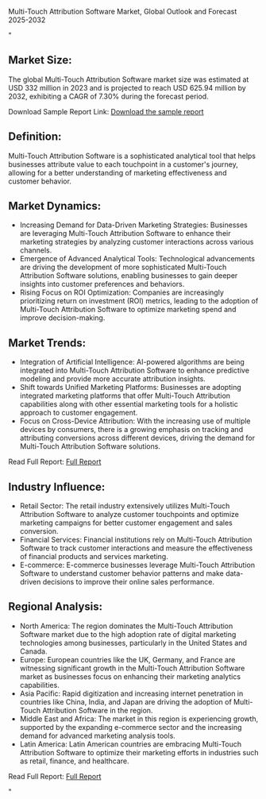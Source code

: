 Multi-Touch Attribution Software Market, Global Outlook and Forecast 2025-2032 

"<h2>Market Size:</h2>
<p>The global Multi-Touch Attribution Software market size was estimated at USD 332 million in 2023 and is projected to reach USD 625.94 million by 2032, exhibiting a CAGR of 7.30% during the forecast period.</p>
<p>Download Sample Report Link: <a href='https://www.statsmarketresearch.com/download-free-sample/8028505/global-multitouch-attribution-software-forecast-2025-2032-999'>Download the sample report</a></p>

<h2>Definition:</h2>
<p>Multi-Touch Attribution Software is a sophisticated analytical tool that helps businesses attribute value to each touchpoint in a customer's journey, allowing for a better understanding of marketing effectiveness and customer behavior.</p>

<h2>Market Dynamics:</h2>
<ul>
  <li>Increasing Demand for Data-Driven Marketing Strategies: Businesses are leveraging Multi-Touch Attribution Software to enhance their marketing strategies by analyzing customer interactions across various channels.</li>
  
  <li>Emergence of Advanced Analytical Tools: Technological advancements are driving the development of more sophisticated Multi-Touch Attribution Software solutions, enabling businesses to gain deeper insights into customer preferences and behaviors.</li>
  
  <li>Rising Focus on ROI Optimization: Companies are increasingly prioritizing return on investment (ROI) metrics, leading to the adoption of Multi-Touch Attribution Software to optimize marketing spend and improve decision-making.</li>
</ul>

<h2>Market Trends:</h2>
<ul>
  <li>Integration of Artificial Intelligence: AI-powered algorithms are being integrated into Multi-Touch Attribution Software to enhance predictive modeling and provide more accurate attribution insights.</li>
  
  <li>Shift towards Unified Marketing Platforms: Businesses are adopting integrated marketing platforms that offer Multi-Touch Attribution capabilities along with other essential marketing tools for a holistic approach to customer engagement.</li>
  
  <li>Focus on Cross-Device Attribution: With the increasing use of multiple devices by consumers, there is a growing emphasis on tracking and attributing conversions across different devices, driving the demand for Multi-Touch Attribution Software solutions.</li>
</ul>
<p>Read Full Report: <a href='https://www.statsmarketresearch.com/global-multitouch-attribution-software-forecast-2025-2032-999-8028505'>Full Report</a></p>

<h2>Industry Influence:</h2>
<ul>
  <li>Retail Sector: The retail industry extensively utilizes Multi-Touch Attribution Software to analyze customer touchpoints and optimize marketing campaigns for better customer engagement and sales conversion.</li>
  
  <li>Financial Services: Financial institutions rely on Multi-Touch Attribution Software to track customer interactions and measure the effectiveness of financial products and services marketing.</li>
  
  <li>E-commerce: E-commerce businesses leverage Multi-Touch Attribution Software to understand customer behavior patterns and make data-driven decisions to improve their online sales performance.</li>
</ul>

<h2>Regional Analysis:</h2>
<ul>
  <li>North America: The region dominates the Multi-Touch Attribution Software market due to the high adoption rate of digital marketing technologies among businesses, particularly in the United States and Canada.</li>
  
  <li>Europe: European countries like the UK, Germany, and France are witnessing significant growth in the Multi-Touch Attribution Software market as businesses focus on enhancing their marketing analytics capabilities.</li>
  
  <li>Asia Pacific: Rapid digitization and increasing internet penetration in countries like China, India, and Japan are driving the adoption of Multi-Touch Attribution Software in the region.</li>
  
  <li>Middle East and Africa: The market in this region is experiencing growth, supported by the expanding e-commerce sector and the increasing demand for advanced marketing analysis tools.</li>
  
  <li>Latin America: Latin American countries are embracing Multi-Touch Attribution Software to optimize their marketing efforts in industries such as retail, finance, and healthcare.</li>
</ul>
<p>Read Full Report: <a href='https://www.statsmarketresearch.com/global-multitouch-attribution-software-forecast-2025-2032-999-8028505'>Full Report</a></p>"
